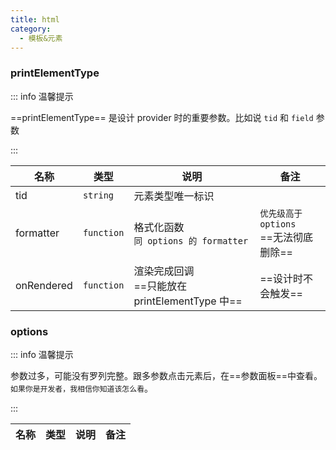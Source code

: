 ```yaml
---
title: html
category:
  - 模板&元素
---
```


### printElementType

::: info 温馨提示

==printElementType== 是设计 provider 时的重要参数。比如说 `tid` 和 `field` 参数

:::

| 名称       | 类型       | 说明                                                          | 备注                                      |
| ---------- | ---------- | ------------------------------------------------------------- | ----------------------------------------- |
| tid        | `string`   | 元素类型唯一标识                                              |                                           |
| formatter  | `function` | 格式化函数 <br/>`同 options 的 formatter`                     | `优先级高于 options`<br/>==无法彻底删除== |
| onRendered | `function` | 渲染完成回调 <br/>==只能放在 printElementType 中==            | ==设计时不会触发==                        |

### options

::: info 温馨提示

参数过多，可能没有罗列完整。跟多参数点击元素后，在==参数面板==中查看。<br/>`如果你是开发者，我相信你知道该怎么看`。

:::

| 名称 | 类型 | 说明 | 备注 |
| ---- | ---- | ---- | ---- |
